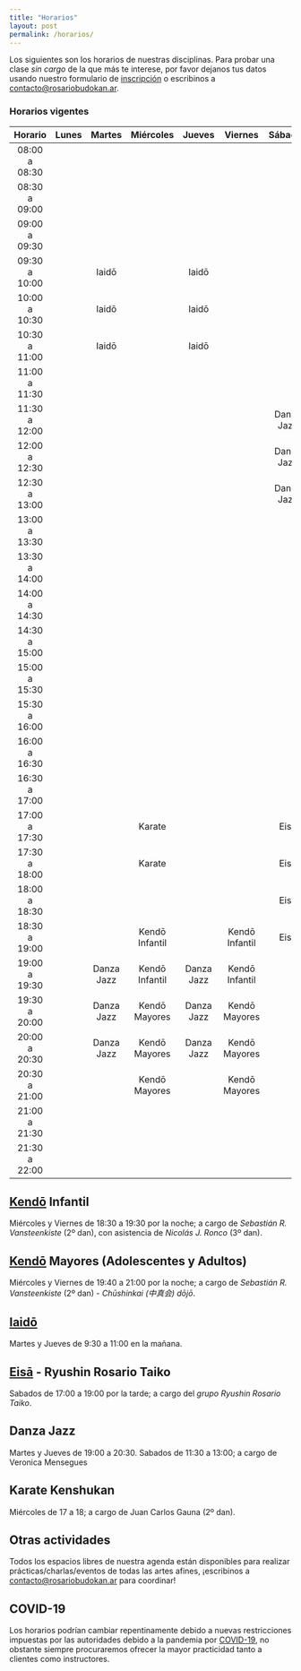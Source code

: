 ```yaml
---
title: "Horarios"
layout: post
permalink: /horarios/
---
```


Los siguientes son los horarios de nuestras disciplinas. Para probar una clase *sin cargo* de la que más te interese, por favor dejanos tus datos usando nuestro formulario de [inscripción](/inscripcion) o escribinos a [contacto@rosariobudokan.ar](mailto:contacto@rosariobudokan.ar).

### Horarios vigentes

| Horario       | Lunes         | Martes        | Miércoles     | Jueves         | Viernes         | Sábados        | Domingos      |
| :-----------: |:-------------:|:-------------:|:-------------:|:--------------:|:---------------:|:--------------:|:-------------:|
| 08:00 a 08:30 |               |               |               |                |                 |                |               |
| 08:30 a 09:00 |               |               |               |                |                 |                |               |
| 09:00 a 09:30 |               |               |               |                |                 |                |               |
| 09:30 a 10:00 |               |  Iaidō        |               |   Iaidō        |                 |                |               |
| 10:00 a 10:30 |               |  Iaidō        |               |   Iaidō        |                 |                |               |
| 10:30 a 11:00 |               |  Iaidō        |               |   Iaidō        |                 |                |               |
| 11:00 a 11:30 |               |               |               |                |                 |                |               |
| 11:30 a 12:00 |               |               |               |                |                 |  Danza Jazz    |               |
| 12:00 a 12:30 |               |               |               |                |                 |  Danza Jazz    |               |
| 12:30 a 13:00 |               |               |               |                |                 |  Danza Jazz    |               |
| 13:00 a 13:30 |               |               |               |                |                 |                |               |
| 13:30 a 14:00 |               |               |               |                |                 |                |               |
| 14:00 a 14:30 |               |               |               |                |                 |                |               |
| 14:30 a 15:00 |               |               |               |                |                 |                |               |
| 15:00 a 15:30 |               |               |               |                |                 |                |               |
| 15:30 a 16:00 |               |               |               |                |                 |                |               |
| 16:00 a 16:30 |               |               |               |                |                 |                |               |
| 16:30 a 17:00 |               |               |               |                |                 |                |               |
| 17:00 a 17:30 |               |               |  Karate       |                |                 |  Eisa          |               |
| 17:30 a 18:00 |               |               |  Karate       |                |                 |  Eisa          |               |
| 18:00 a 18:30 |               |               |               |                |                 |  Eisa          |               |
| 18:30 a 19:00 |               |               |Kendō Infantil |                |Kendō Infantil   |  Eisa          |               |
| 19:00 a 19:30 |               | Danza Jazz    |Kendō Infantil | Danza Jazz     |Kendō Infantil   |                |               |
| 19:30 a 20:00 |               | Danza Jazz    |Kendō Mayores  | Danza Jazz     |Kendō Mayores    |                |               |
| 20:00 a 20:30 |               | Danza Jazz    |Kendō Mayores  | Danza Jazz     |Kendō Mayores    |                |               |
| 20:30 a 21:00 |               |               |Kendō Mayores  |                |Kendō Mayores    |                |               |
| 21:00 a 21:30 |               |               |               |                |                 |                |               |
| 21:30 a 22:00 |               |               |               |                |                 |                |               |


## [Kendō](/disciplinas/kendo) Infantil
Miércoles y Viernes de 18:30 a 19:30 por la noche; a cargo de *Sebastián R. Vansteenkiste* (2º dan), con asistencia de *Nicolás J. Ronco* (3º dan).

## [Kendō](/disciplinas/kendo) Mayores (Adolescentes y Adultos)
Miércoles y Viernes de 19:40 a 21:00 por la noche; a cargo de *Sebastián R. Vansteenkiste* (2º dan) - *Chūshinkai (中真会) dōjō*.

## [Iaidō](/disciplinas/iaido)
Martes y Jueves de 9:30 a 11:00 en la mañana.<br/>

## [Eisā](/disciplinas/eisa) - Ryushin Rosario Taiko
Sabados de 17:00 a 19:00 por la tarde; a cargo del *grupo Ryushin Rosario Taiko*.<br/>

## Danza Jazz
Martes y Jueves de 19:00 a 20:30. Sabados de 11:30 a 13:00; a cargo de Veronica Mensegues<br/>

## Karate Kenshukan
Miércoles de 17 a 18; a cargo de Juan Carlos Gauna (2º dan).

## Otras actividades
Todos los espacios libres de nuestra agenda están disponibles para realizar prácticas/charlas/eventos de todas las artes afines, ¡escribinos a [contacto@rosariobudokan.ar](mailto:contacto@rosariobudokan.ar) para coordinar!

## COVID-19
Los horarios podrían cambiar repentinamente debido a nuevas restricciones impuestas por las autoridades debido a la pandemia por [COVID-19](/covid-19), no obstante siempre procuraremos ofrecer la mayor practicidad tanto a clientes como instructores.
